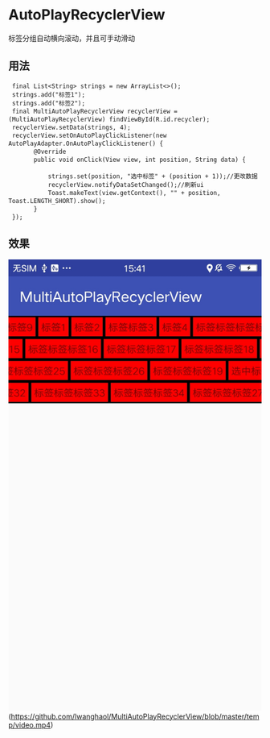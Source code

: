 # AutoPlayRecyclerView
标签分组自动横向滚动，并且可手动滑动

## 用法
```
 final List<String> strings = new ArrayList<>();
 strings.add("标签1");
 strings.add("标签2");
 final MultiAutoPlayRecyclerView recyclerView = (MultiAutoPlayRecyclerView) findViewById(R.id.recycler);
 recyclerView.setData(strings, 4);
 recyclerView.setOnAutoPlayClickListener(new AutoPlayAdapter.OnAutoPlayClickListener() {
       @Override
       public void onClick(View view, int position, String data) {

           strings.set(position, "选中标签" + (position + 1));//更改数据
           recyclerView.notifyDataSetChanged();//刷新ui
           Toast.makeText(view.getContext(), "" + position, Toast.LENGTH_SHORT).show();
       }
 });
```

## 效果
![图片效果](/temp/photo.jpg)
(https://github.com/lwanghaol/MultiAutoPlayRecyclerView/blob/master/temp/video.mp4)